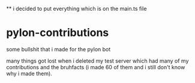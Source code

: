 ** i decided to put everything which is on the main.ts file








# pylon-contributions
some bullshit that i made for the pylon bot

many things got lost when i deleted my test server which had many of my contributions and the bruhfacts (i made 60 of them and i still don't know why i made them).



